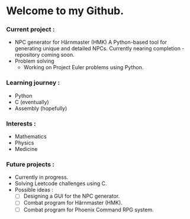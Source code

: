 # Welcome to my Github.

### Current project :
- NPC generator for Hârnmaster (HMK)
  A Python-based tool for generating unique and detailed NPCs. Currently nearing completion - repository coming soon.
- Problem solving
  - Working on Project Euler problems using Python.

### Learning journey :
- Python
- C (eventually)
- Assembly (hopefully)

### Interests :
- Mathematics
- Physics
- Medicine

###

### Future projects :
- Currently in progress.
- Solving Leetcode challenges using C.
- Possible ideas :
  - [ ] Designing a GUI for the NPC generator.
  - [ ] Combat program for Hârnmaster (HMK).
  - [ ] Combat program for Phoenix Command RPG system.
